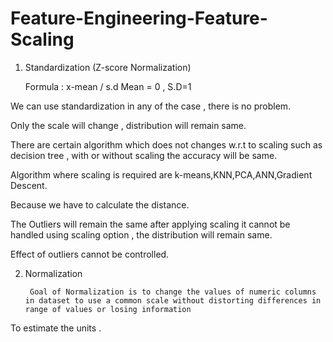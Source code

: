 # Feature-Engineering-Feature-Scaling

1. Standardization (Z-score Normalization)

      Formula : x-mean / s.d
      Mean = 0 , S.D=1

We can use standardization in any of the case , there is no problem.

Only the scale will change , distribution will remain same.

There are certain algorithm which does not changes w.r.t to scaling such as decision tree , with or without scaling the accuracy will be same.

Algorithm where scaling is required are k-means,KNN,PCA,ANN,Gradient Descent.

Because we have to calculate the distance.

The Outliers will remain the same after applying scaling it cannot be handled using scaling option , the distribution will remain same.

Effect of outliers cannot be controlled.

2. Normalization

        Goal of Normalization is to change the values of numeric columns in dataset to use a common scale without distorting differences in range of values or losing information

To estimate the units .

